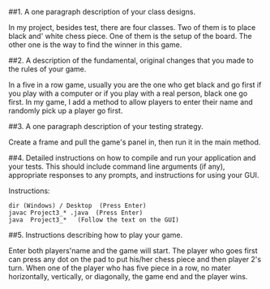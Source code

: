 ##1. A one paragraph description of your class designs.
    
In my project, besides test, there are four classes. Two of them is to place black and'
white chess piece. One of them is the setup of the board. The other one is the way to
find the winner in this game. 


##2. A description of the fundamental, original changes that you made to the rules of your game.

In a five in a row game, usually you are the one who get black and go first if you play with a 
computer or if you play with a real person, black one go first. In my game, I add a method to 
allow players to enter their name and randomly pick up a player go first.

##3. A one paragraph description of your testing strategy.

Create a frame and pull the game's panel in, then run it in the main method.

##4. Detailed instructions on how to compile and run your application and your tests. 
This should include command line arguments (if any), appropriate responses to any prompts, and instructions for using your GUI.

Instructions:

    dir (Windows) / Desktop  (Press Enter) 
    javac Project3_* .java  (Press Enter) 
    java  Project3_*   (Follow the text on the GUI)

##5. Instructions describing how to play your game.

Enter both players'name and the game will start. The player who goes first can press any dot on the pad
to put his/her chess piece and then player 2's turn. When one of the player who has five piece in a row, 
no mater horizontally, vertically, or diagonally, the game end and the player wins. 

     
   
